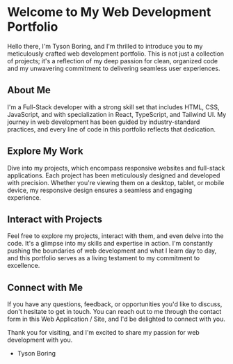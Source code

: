 # Welcome to My Web Development Portfolio

Hello there, I'm Tyson Boring, and I'm thrilled to introduce you to my meticulously crafted web development portfolio. This is not just a collection of projects; it's a reflection of my deep passion for clean, organized code and my unwavering commitment to delivering seamless user experiences.

## About Me

I'm a Full-Stack developer with a strong skill set that includes HTML, CSS, JavaScript, and with specialization in React, TypeScript, and Tailwind UI. My journey in web development has been guided by industry-standard practices, and every line of code in this portfolio reflects that dedication.

## Explore My Work

Dive into my projects, which encompass responsive websites and full-stack applications. Each project has been meticulously designed and developed with precision. Whether you're viewing them on a desktop, tablet, or mobile device, my responsive design ensures a seamless and engaging experience.

## Interact with Projects

Feel free to explore my projects, interact with them, and even delve into the code. It's a glimpse into my skills and expertise in action. I'm constantly pushing the boundaries of web development and what I learn day to day, and this portfolio serves as a living testament to my commitment to excellence.

## Connect with Me

If you have any questions, feedback, or opportunities you'd like to discuss, don't hesitate to get in touch. You can reach out to me through the contact form in this Web Application / Site, and I'd be delighted to connect with you.

Thank you for visiting, and I'm excited to share my passion for web development with you.

- Tyson Boring
